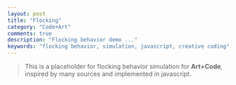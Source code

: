 ```yaml
---
layout: post
title: "Flocking"
category: "Code+Art"
comments: true
description: "Flocking behavior demo ..."
keywords: "flocking behavior, simulation, javascript, creative coding"
---
```


> This is a placeholder for flocking behavior simulation for **Art+Code**, inspired by many sources and implemented in javascript.